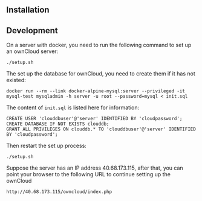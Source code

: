 ## Installation


## Development
On a server with docker, you need to run the following command to set up an ownCloud server:
```
./setup.sh
```

The set up the database for ownCloud, you need to create them if it has not existed:
```
docker run --rm --link docker-alpine-mysql:server --privileged -it mysql-test mysqladmin -h server -u root --password=mysql < init.sql
```

The content of `init.sql` is listed here for information:
```
CREATE USER 'clouddbuser'@'server' IDENTIFIED BY 'cloudpassword';
CREATE DATABASE IF NOT EXISTS clouddb;
GRANT ALL PRIVILEGES ON clouddb.* TO 'clouddbuser'@'server' IDENTIFIED BY 'cloudpassword';
```

Then restart the set up process:
```
./setup.sh
```

Suppose the server has an IP address 40.68.173.115,
after that, you can point your browser to the following URL 
to continue setting up the ownCloud
```
http://40.68.173.115/owncloud/index.php
```
